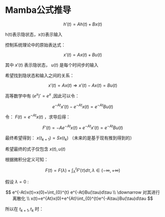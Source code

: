 # Mamba公式推导

$$
h'(t)=Ah(t)+Bx(t)
$$

h(t)表示隐状态，x(t)表示输入

控制系统理论中的原始表达式：

$$
x'(t)=Ax(t)+Bu(t)
$$

其中 $x'(t)$ 表示隐状态， $u(t)$ 是每个时间步的输入

希望找到隐状态和输入之间的关系：

$$x'(t)=Ax(t) \Rightarrow x'(t)-Ax(t)=Bu(t)$$


高等数学中有 $(e^{x})'=e^{x}$ ,因此可以令：

$$
e^{-At}x'(t)-e^{-At}x(t)=e^{-At}Bu(t)
$$

令： $F(t)=e^{-At}x(t)$ ，求导后得：

$$F'(t)=-Ae^{-At}x(t)+e^{-At}x'(t)=e^{-At}Bu(t)$$


最终希望得到： $x(t_{k+1})=Sx(t_k)$ （未来的是基于现有推到得到的）

希望最终的式子仅包含 $x(t),u(t)$ 

根据微积分定义可知：

$$F(t)=F(\lambda)+\int_{\lambda }^{t} F'(\tau )d \tau, \lambda \in (-\infty, +\infty)$$


假设 $\lambda=0$ :

$$
e^{-At}x(t)=x(0)+\int_{0}^{t} e^{-At}Bu(\tau)d\tau \\
\downarrow 对其进行离散化 \\
x(t)=e^{At}x(0)+e^{At}\int_{0}^{t}e^{-A\tau}Bu(\tau)d\tau
$$

所以在 $t_{k+1},t_k$ 时：

